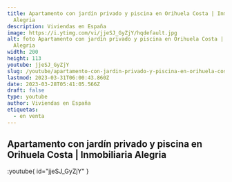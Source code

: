 ```yaml
---
title: Apartamento con jardín privado y piscina en Orihuela Costa | Inmobiliaria
  Alegria
description: Viviendas en España
image: https://i.ytimg.com/vi/jjeSJ_GyZjY/hqdefault.jpg
alt: foto Apartamento con jardín privado y piscina en Orihuela Costa | Inmobiliaria
  Alegria
width: 200
height: 113
youtube: jjeSJ_GyZjY
slug: /youtube/apartamento-con-jardin-privado-y-piscina-en-orihuela-costa--inmobiliaria-alegria
lastmod: 2023-03-31T06:00:43.860Z
date: 2023-03-28T05:41:05.566Z
draft: false
type: youtube
author: Viviendas en España
etiquetas:
  - en venta
---
```


## Apartamento con jardín privado y piscina en Orihuela Costa | Inmobiliaria Alegria

:youtube{ id="jjeSJ_GyZjY" }
